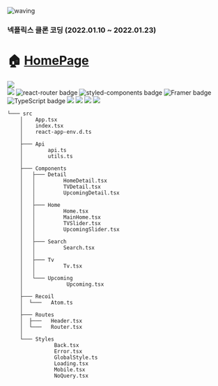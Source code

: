 ![waving](https://capsule-render.vercel.app/api?type=waving&height=200&text=Charleyflix&fontAlign=58&fontAlignY=30&color=gradient)

### 넥플릭스 클론 코딩 (2022.01.10 ~ 2022.01.23)
# 🏠 [HomePage](https://jiho3894.github.io/kimcharley/)

<img src="https://user-images.githubusercontent.com/79081800/150671890-2d8f2903-a043-439a-80f3-2747f7557e75.png" />
<div>
  <img src='https://img.shields.io/badge/React-v17.0.2-blue?logo=React'/>
  <img src="https://img.shields.io/badge/ReactRouter-v6.2.1-CA4245??style=flat-square&logo=React Router&logoColor=#CA4245" alt="react-router badge" />
  <img src="https://img.shields.io/badge/StyledComponents-5.3.3-DB7093??style=flat-square&logo=styled-components&logoColor=#DB7093" alt="styled-components badge" />
  <img src="https://img.shields.io/badge/Framer-5.0.0-DB7093??style=flat-square&logo=Framer&logoColor=#0055FF" alt="Framer badge" />
  <img src="https://img.shields.io/badge/TypeScript-4.5.4-3178C6??style=flat-square&logo=TypeScript&logoColor=#3178C6" alt="TypeScript badge" />
  <img src="https://img.shields.io/badge/-React--hook--form--7.47.0-green" />
  <img src="https://img.shields.io/badge/-React--player--2.9.0-green" />
  <img src="https://img.shields.io/badge/-react--query--3.34.7-green" />
  <img src="https://img.shields.io/badge/-Recoil--0.5.2-blue"/>
</div>

```
└─── src
    │    App.tsx
    │    index.tsx
    │    react-app-env.d.ts
    │
    ├─── Api
    │        api.ts
    │        utils.ts
    │
    ├─── Components
    │   ├─── Detail
    │   │         HomeDetail.tsx
    │   │         TVDetail.tsx
    │   │         UpcomingDetail.tsx
    │   │
    │   ├─── Home
    │   │         Home.tsx
    │   │         MainHome.tsx
    │   │         TVSlider.tsx
    │   │         UpcomingSlider.tsx
    │   │
    │   ├─── Search
    │   │         Search.tsx
    │   │
    │   ├─── Tv
    │   │         Tv.tsx
    │   │
    │   └─── Upcoming
    │              Upcoming.tsx
    │
    ├─── Recoil
    │  └───   Atom.ts
    │
    ├─── Routes
    │  ├───   Header.tsx
    │  └───   Router.tsx
    │
    └─── Styles
               Back.tsx
               Error.tsx
               GlobalStyle.ts
               Loading.tsx
               Mobile.tsx
               NoQuery.tsx
```
